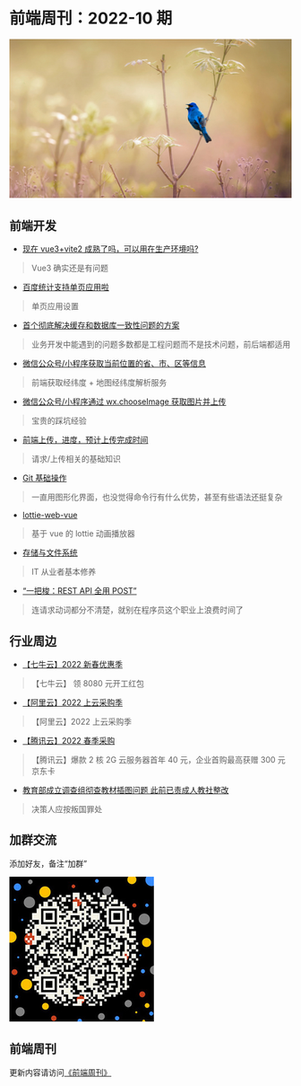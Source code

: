 # 前端周刊：2022-10 期

[![](/img/bing/20220606.jpg?imageView2/2/w/960)](https://cn.bing.com/search?q=靛蓝彩鹀)

## 前端开发

- [现在 vue3+vite2 成熟了吗，可以用在生产环境吗?](https://www.zhihu.com/question/471825415/answer/2432261489)

> Vue3 确实还是有问题

- [百度统计支持单页应用啦](https://tongji.baidu.com/web/help/article?id=324&type=0)

> 单页应用设置

- [首个彻底解决缓存和数据库一致性问题的方案](https://www.v2ex.com/t/851763#reply42)

> 业务开发中能遇到的问题多数都是工程问题而不是技术问题，前后端都适用

- [微信公众号/小程序获取当前位置的省、市、区等信息](https://blog.csdn.net/bg3oje/article/details/119085533)

> 前端获取经纬度 + 地图经纬度解析服务

- [微信公众号/小程序通过 wx.chooseImage 获取图片并上传](https://juejin.cn/post/6844903861325398023)

> 宝贵的踩坑经验

- [前端上传，进度，预计上传完成时间](https://juejin.cn/post/7047725117551575054#heading-3)

> 请求/上传相关的基础知识

- [Git 基础操作](https://pengfeixc.com/blogs/developer-handbook/git-commands)

> 一直用图形化界面，也没觉得命令行有什么优势，甚至有些语法还挺复杂

- [lottie-web-vue](https://github.com/garbit/lottie-web-vue)

> 基于 vue 的 lottie 动画播放器

- [存储与文件系统](https://deerchao.cn/blog/posts/storage.html)

> IT 从业者基本修养

- [“一把梭：REST API 全用 POST”](https://coolshell.cn/articles/22173.html)

> 连请求动词都分不清楚，就别在程序员这个职业上浪费时间了

## 行业周边

- [【七牛云】2022 新春优惠季](https://s.qiniu.com/mIzQNn)

> 【七牛云】 领 8080 元开工红包

- [【阿里云】2022 上云采购季](https://www.aliyun.com/minisite/goods?taskPkg=2022cgj&pkgSid=290788&userCode=y31qmczl)

> 【阿里云】2022 上云采购季

- [【腾讯云】2022 春季采购](https://curl.qcloud.com/qBTP1dai)

> 【腾讯云】爆款 2 核 2G 云服务器首年 40 元，企业首购最高获赠 300 元京东卡

- [教育部成立调查组彻查教材插图问题 此前已责成人教社整改](https://www.cnbeta.com/articles/tech/1275357.htm)

> 决策人应按叛国罪处

## 加群交流

添加好友，备注“加群”

![refned_x](/img/a/refined-x.jpg)

## 前端周刊

更新内容请访问[《前端周刊》](https://frontend-weekly.com/)
